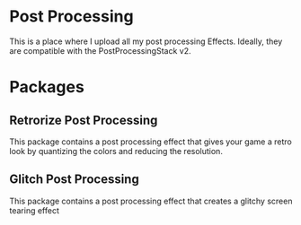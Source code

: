# Post Processing
This is a place where I upload all my post processing Effects. Ideally, they are compatible with the PostProcessingStack v2.

# Packages
## Retrorize Post Processing
This package contains a post processing effect that gives your game a retro look by quantizing the colors and reducing the resolution.

## Glitch Post Processing
This package contains a post processing effect that creates a glitchy screen tearing effect